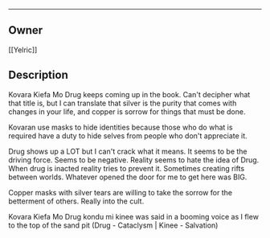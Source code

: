 --------------------------------------------------------------------------------
## Owner
[[Yelric]]

## Description
Kovara Kiefa Mo Drug keeps coming up in the book. Can't decipher what that title is, but I can translate that silver is the purity that comes with changes in your life, and copper is sorrow for things that must be done.

Kovaran use masks to hide identities because those who do what is required have a duty to hide selves from people who don't appreciate it. 

Drug shows up a LOT but I can't crack what it means. It seems to be the driving force. Seems to be negative. Reality seems to hate the idea of Drug. When drug is inacted reality tries to prevent it. Sometimes creating rifts between worlds. Whatever opened the door for me to get here was BIG.

Copper masks with silver tears are willing to take the sorrow for the betterment of others. Really into the cult.

Kovara Kiefa Mo Drug kondu mi kinee was said in a booming voice as I flew to the top of the sand pit 
(Drug - Cataclysm | Kinee - Salvation)
